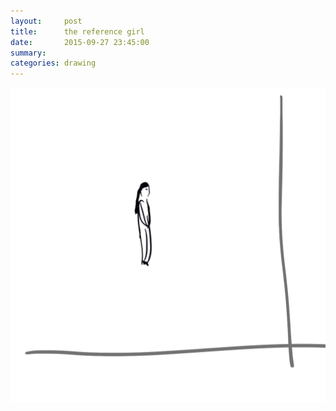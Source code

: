```yaml
---
layout:     post
title:      the reference girl
date:       2015-09-27 23:45:00
summary:    
categories: drawing
---
```

![the reference girl](/images/blog/the-reference-girl.png "Relativity rules.")
